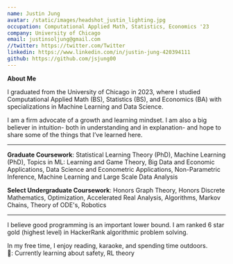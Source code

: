 ```yaml
---
name: Justin Jung
avatar: /static/images/headshot_justin_lighting.jpg
occupation: Computational Applied Math, Statistics, Economics '23
company: University of Chicago
email: justinsoljung@gmail.com
//twitter: https://twitter.com/Twitter
linkedin: https://www.linkedin.com/in/justin-jung-420394111
github: https://github.com/jsjung00
---
```


**About Me**

I graduated from the University of Chicago in 2023, where I studied Computational Applied Math (BS), Statistics (BS), and Economics (BA) with specializations in Machine Learning and Data Science.

I am a firm advocate of a growth and learning mindset.
I am also a big believer in intuition- both in understanding and in explanation- and hope to share some of the things that I’ve learned here.

---

**Graduate Coursework**: Statistical Learning Theory (PhD), Machine Learning (PhD), Topics in ML: Learning and Game Theory, Big Data and Economic Applications, Data Science and Econometric Applications, Non-Parametric Inference, Machine Learning and Large Scale Data Analysis

**Select Undergraduate Coursework**: Honors Graph Theory, Honors Discrete Mathematics, Optimization, Accelerated Real Analysis, Algorithms, Markov Chains, Theory of ODE's, Robotics

---

I believe good programming is an important lower bound. I am ranked 6 star gold (highest level) in HackerRank algorithmic problem solving.

In my free time, I enjoy reading, karaoke, and spending time outdoors.  
📖: Currently learning about safety, RL theory
